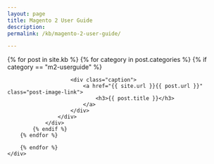 ```yaml
---
layout: page
title: Magento 2 User Guide
description: 
permalink: /kb/magento-2-user-guide/

---
```





<div class="container">
	<div class="row previews">
		{% for post in site.kb %}
		{% for category in post.categories %}
			{% if category == "m2-userguide" %}
				<div class="col-lg-4 col-sm-6">
					<div class="thumbnail">
						
						<div class="caption">
							<a href="{{ site.url }}{{ post.url }}" class="post-image-link">
			                    <h3>{{ post.title }}</h3>
			                </a>
						</div>
					</div>
				</div>	 
			{% endif %}
		{% endfor %}
		 
		{% endfor %}
	</div>
</div>